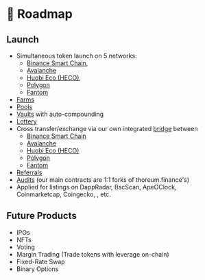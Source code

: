 # 🎯 Roadmap

## Launch <a id="launch"></a>

* Simultaneous token launch on 5 networks: 
  * [Binance Smart Chain](https://www.binance.org/en/smartChain), 
  * [Avalanche](https://www.avax.network/)
  * [Huobi Eco \(HECO\)](https://www.hecochain.com/en-us/), 
  * [Polygon](https://polygon.technology/) 
  * [Fantom](https://fantom.foundation/)
* [Farms](features/harvest-lockup.md)
* [Pools](features/token-pools.md)
* [Vaults](features/vaults.md) with auto-compounding
* [Lottery](features/lottery.md)
* Cross transfer/exchange via our own integrated [bridge](features/token-bridge.md) between 
  * [Binance Smart Chain](https://www.binance.org/en/smartChain)
  * [Avalanche](https://www.avax.network/)
  * [Huobi Eco \(HECO\)](https://www.hecochain.com/en-us/)
  * [Polygon](https://polygon.technology/)
  * [Fantom](https://fantom.foundation/)
* [Referrals](features/referral-program.md)
* [Audits](security/audits.md) \(our main contracts are 1:1 forks of thoreum.finance's\)
* Applied for listings on DappRadar, BscScan, ApeOClock, Coinmarketcap, Coingecko, , etc.

## Future Products <a id="other-products"></a>

* IPOs
* NFTs
* Voting
* Margin Trading \(Trade tokens with leverage on-chain\)
* Fixed-Rate Swap
* Binary Options

​

